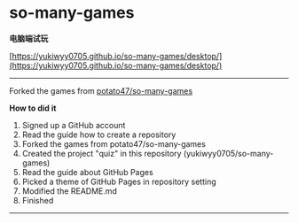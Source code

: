 # so-many-games

**电脑端试玩**

[https://yukiwyy0705.github.io/so-many-games/desktop/](https://yukiwyy0705.github.io/so-many-games/desktop/)

------
Forked the games from [potato47/so-many-games](https://github.com/potato47/so-many-games)

**How to did it**
1. Signed up a GitHub account
2. Read the guide how to create a repository
3. Forked the games from potato47/so-many-games
4. Created the project "quiz" in this repository (yukiwyy0705/so-many-games)
5. Read the guide about GitHub Pages
6. Picked a theme of GitHub Pages in repository setting
7. Modified the README.md
8. Finished


------
